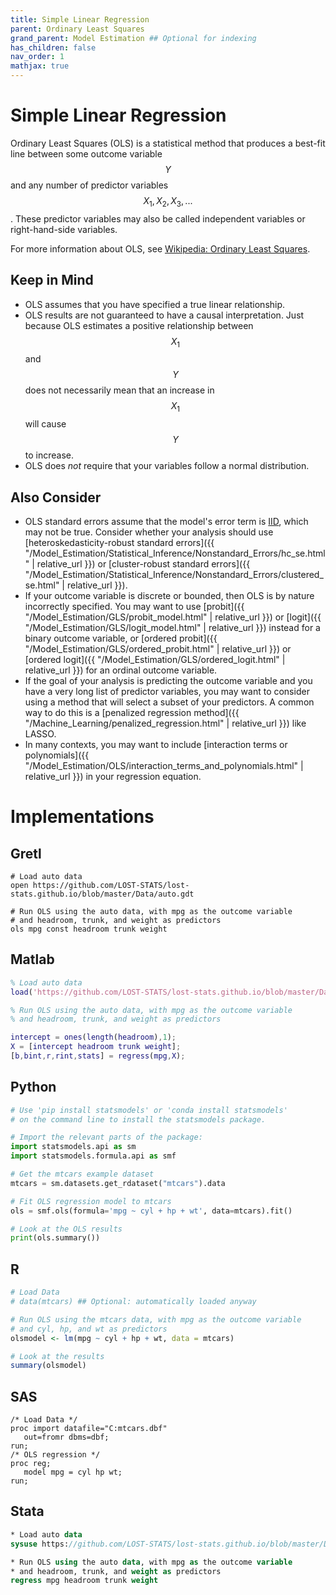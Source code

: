 ```yaml
---
title: Simple Linear Regression
parent: Ordinary Least Squares
grand_parent: Model Estimation ## Optional for indexing
has_children: false
nav_order: 1
mathjax: true
---
```


# Simple Linear Regression

Ordinary Least Squares (OLS) is a statistical method that produces a best-fit line between some outcome variable $$Y$$ and any number of predictor variables $$X_1, X_2, X_3, ...$$. These predictor variables may also be called independent variables or right-hand-side variables.

For more information about OLS, see [Wikipedia: Ordinary Least Squares](https://en.wikipedia.org/wiki/Ordinary_least_squares).

## Keep in Mind

- OLS assumes that you have specified a true linear relationship.
- OLS results are not guaranteed to have a causal interpretation. Just because OLS estimates a positive relationship between $$X_1$$ and $$Y$$ does not necessarily mean that an increase in $$X_1$$ will cause $$Y$$ to increase.
- OLS does *not* require that your variables follow a normal distribution. 

## Also Consider

- OLS standard errors assume that the model's error term is [IID](https://en.wikipedia.org/wiki/Independent_and_identically_distributed_random_variables), which may not be true. Consider whether your analysis should use [heteroskedasticity-robust standard errors]({{ "/Model_Estimation/Statistical_Inference/Nonstandard_Errors/hc_se.html" | relative_url }}) or [cluster-robust standard errors]({{ "/Model_Estimation/Statistical_Inference/Nonstandard_Errors/clustered_se.html" | relative_url }}).
- If your outcome variable is discrete or bounded, then OLS is by nature incorrectly specified. You may want to use [probit]({{ "/Model_Estimation/GLS/probit_model.html" | relative_url }}) or [logit]({{ "/Model_Estimation/GLS/logit_model.html" | relative_url }}) instead for a binary outcome variable, or [ordered probit]({{ "/Model_Estimation/GLS/ordered_probit.html" | relative_url }}) or [ordered logit]({{ "/Model_Estimation/GLS/ordered_logit.html" | relative_url }}) for an ordinal outcome variable.
- If the goal of your analysis is predicting the outcome variable and you have a very long list of predictor variables, you may want to consider using a method that will select a subset of your predictors. A common way to do this is a [penalized regression method]({{ "/Machine_Learning/penalized_regression.html" | relative_url }}) like LASSO.
- In many contexts, you may want to include [interaction terms or polynomials]({{ "/Model_Estimation/OLS/interaction_terms_and_polynomials.html" | relative_url }}) in your regression equation.

# Implementations


## Gretl

```gretl
# Load auto data
open https://github.com/LOST-STATS/lost-stats.github.io/blob/master/Data/auto.gdt

# Run OLS using the auto data, with mpg as the outcome variable
# and headroom, trunk, and weight as predictors
ols mpg const headroom trunk weight
```

## Matlab

```matlab
% Load auto data
load('https://github.com/LOST-STATS/lost-stats.github.io/blob/master/Data/auto.mat')

% Run OLS using the auto data, with mpg as the outcome variable
% and headroom, trunk, and weight as predictors

intercept = ones(length(headroom),1);
X = [intercept headroom trunk weight];
[b,bint,r,rint,stats] = regress(mpg,X);
```

## Python

```python
# Use 'pip install statsmodels' or 'conda install statsmodels'
# on the command line to install the statsmodels package.

# Import the relevant parts of the package:
import statsmodels.api as sm
import statsmodels.formula.api as smf

# Get the mtcars example dataset
mtcars = sm.datasets.get_rdataset("mtcars").data

# Fit OLS regression model to mtcars
ols = smf.ols(formula='mpg ~ cyl + hp + wt', data=mtcars).fit()

# Look at the OLS results
print(ols.summary())

```

## R

```r
# Load Data
# data(mtcars) ## Optional: automatically loaded anyway

# Run OLS using the mtcars data, with mpg as the outcome variable
# and cyl, hp, and wt as predictors
olsmodel <- lm(mpg ~ cyl + hp + wt, data = mtcars)

# Look at the results
summary(olsmodel)
```

## SAS

```sas
/* Load Data */
proc import datafile="C:mtcars.dbf" 
   out=fromr dbms=dbf;
run;
/* OLS regression */
proc reg;
   model mpg = cyl hp wt;
run; 
```

## Stata

```stata
* Load auto data
sysuse https://github.com/LOST-STATS/lost-stats.github.io/blob/master/Data/auto.dta

* Run OLS using the auto data, with mpg as the outcome variable
* and headroom, trunk, and weight as predictors
regress mpg headroom trunk weight
```
